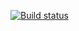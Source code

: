 [![Build status](https://ci.appveyor.com/api/projects/status/aujuixyj3ynj45fu/branch/main?svg=true)](https://ci.appveyor.com/project/ShapoMarina/selenide/branch/main)
